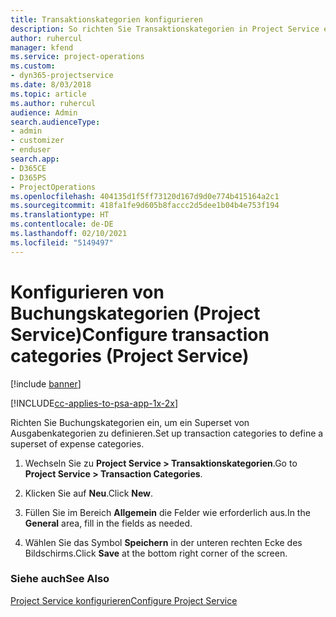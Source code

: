 ```yaml
---
title: Transaktionskategorien konfigurieren
description: So richten Sie Transaktionskategorien in Project Service ein
author: ruhercul
manager: kfend
ms.service: project-operations
ms.custom:
- dyn365-projectservice
ms.date: 8/03/2018
ms.topic: article
ms.author: ruhercul
audience: Admin
search.audienceType:
- admin
- customizer
- enduser
search.app:
- D365CE
- D365PS
- ProjectOperations
ms.openlocfilehash: 404135d1f5ff73120d167d9d0e774b415164a2c1
ms.sourcegitcommit: 418fa1fe9d605b8faccc2d5dee1b04b4e753f194
ms.translationtype: HT
ms.contentlocale: de-DE
ms.lasthandoff: 02/10/2021
ms.locfileid: "5149497"
---
```

# <a name="configure-transaction-categories-project-service"></a><span data-ttu-id="77b02-103">Konfigurieren von Buchungskategorien (Project Service)</span><span class="sxs-lookup"><span data-stu-id="77b02-103">Configure transaction categories (Project Service)</span></span>

[!include [banner](../includes/psa-now-project-operations.md)]

[!INCLUDE[cc-applies-to-psa-app-1x-2x](../includes/cc-applies-to-psa-app-1x-2x.md)]

<span data-ttu-id="77b02-104">Richten Sie Buchungskategorien ein, um ein Superset von Ausgabenkategorien zu definieren.</span><span class="sxs-lookup"><span data-stu-id="77b02-104">Set up transaction categories to define a superset of expense categories.</span></span>  
  
1.  <span data-ttu-id="77b02-105">Wechseln Sie zu **Project Service > Transaktionskategorien**.</span><span class="sxs-lookup"><span data-stu-id="77b02-105">Go to **Project Service > Transaction Categories**.</span></span>  
  
2.  <span data-ttu-id="77b02-106">Klicken Sie auf **Neu**.</span><span class="sxs-lookup"><span data-stu-id="77b02-106">Click **New**.</span></span>  
  
3.  <span data-ttu-id="77b02-107">Füllen Sie im Bereich **Allgemein** die Felder wie erforderlich aus.</span><span class="sxs-lookup"><span data-stu-id="77b02-107">In the **General** area, fill in the fields as needed.</span></span>  
  
4.  <span data-ttu-id="77b02-108">Wählen Sie das Symbol **Speichern** in der unteren rechten Ecke des Bildschirms.</span><span class="sxs-lookup"><span data-stu-id="77b02-108">Click **Save** at the bottom right corner of the screen.</span></span>  
  
### <a name="see-also"></a><span data-ttu-id="77b02-109">Siehe auch</span><span class="sxs-lookup"><span data-stu-id="77b02-109">See Also</span></span>  
 [<span data-ttu-id="77b02-110">Project Service konfigurieren</span><span class="sxs-lookup"><span data-stu-id="77b02-110">Configure Project Service</span></span>](../psa/configure.md)
